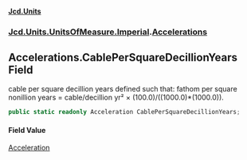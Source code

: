 #### [Jcd.Units](index.md 'index')
### [Jcd.Units.UnitsOfMeasure.Imperial](Jcd.Units.UnitsOfMeasure.Imperial.md 'Jcd.Units.UnitsOfMeasure.Imperial').[Accelerations](Accelerations.md 'Jcd.Units.UnitsOfMeasure.Imperial.Accelerations')

## Accelerations.CablePerSquareDecillionYears Field

cable per square decillion years defined such that: fathom per square nonillion years = cable/decillion yr² ×
(100.0)/((1000.0)*(1000.0)).

```csharp
public static readonly Acceleration CablePerSquareDecillionYears;
```

#### Field Value
[Acceleration](Acceleration.md 'Jcd.Units.UnitTypes.Acceleration')